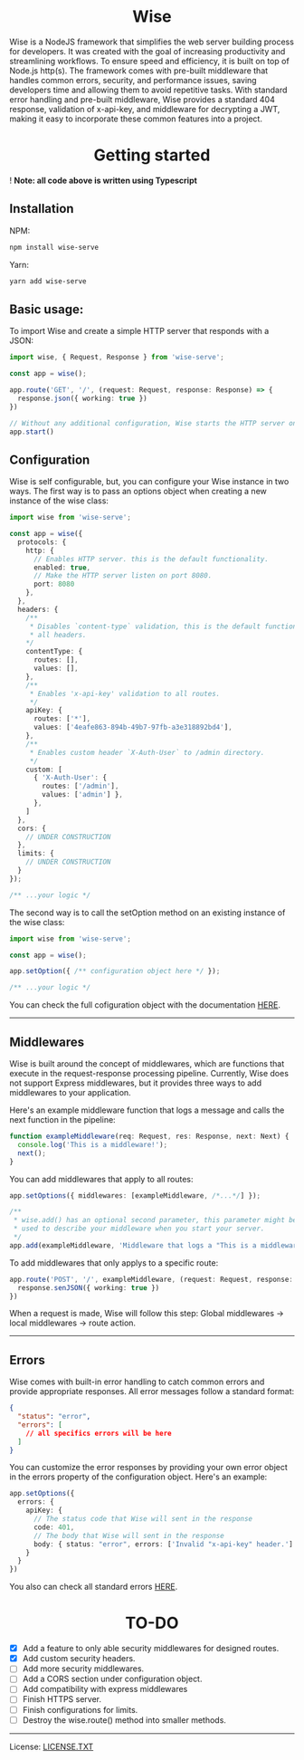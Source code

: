 <h1 align="center">Wise</h1>

Wise is a NodeJS framework that simplifies the web server building process for developers. It was created with the goal of increasing productivity and streamlining workflows. To ensure speed and efficiency, it is built on top of Node.js http(s). The framework comes with pre-built middleware that handles common errors, security, and performance issues, saving developers time and allowing them to avoid repetitive tasks. With standard error handling and pre-built middleware, Wise provides a standard 404 response, validation of x-api-key, and middleware for decrypting a JWT, making it easy to incorporate these common features into a project.

# <h1 align="center">Getting started</h1>
! **Note: all code above is written using Typescript**
## Installation
NPM:
```bash
npm install wise-serve
```
Yarn:
```bash
yarn add wise-serve
```
## Basic usage:
To import Wise and create a simple HTTP server that responds with a JSON:
```typescript
import wise, { Request, Response } from 'wise-serve';

const app = wise();

app.route('GET', '/', (request: Request, response: Response) => {
  response.json({ working: true })
})

// Without any additional configuration, Wise starts the HTTP server on port 80
app.start()
```

## Configuration
Wise is self configurable, but, you can configure your Wise instance in two ways. The first way is to pass an options object when creating a new instance of the wise class:
```typescript
import wise from 'wise-serve';

const app = wise({
  protocols: {
    http: {
      // Enables HTTP server. this is the default functionality.
      enabled: true,
      // Make the HTTP server listen on port 8080.
      port: 8080
    },
  },
  headers: {
    /**
     * Disables `content-type` validation, this is the default functionality for
     * all headers.
    */
    contentType: {
      routes: [],
      values: [],
    },
    /**
     * Enables 'x-api-key' validation to all routes.
     */
    apiKey: {
      routes: ['*'],
      values: ['4eafe863-894b-49b7-97fb-a3e318892bd4'],
    },
    /**
     * Enables custom header `X-Auth-User` to /admin directory.
     */
    custom: [
      { 'X-Auth-User': {
        routes: ['/admin'],
        values: ['admin'] },
      },
    ]
  },
  cors: {
    // UNDER CONSTRUCTION
  },
  limits: {
    // UNDER CONSTRUCTION
  }
});

/** ...your logic */
```

The second way is to call the setOption method on an existing instance of the wise class:
```typescript
import wise from 'wise-serve';

const app = wise();

app.setOption({ /** configuration object here */ });

/** ...your logic */
```

You can check the full cofiguration object with the documentation [HERE](https://github.com/heiytor/wise-serve/blob/main/lib/interfaces/WiseOptions.ts).

___

## Middlewares
Wise is built around the concept of middlewares, which are functions that execute in the request-response processing pipeline. Currently, Wise does not support Express middlewares, but it provides three ways to add middlewares to your application.

Here's an example middleware function that logs a message and calls the next function in the pipeline:
```typescript
function exampleMiddleware(req: Request, res: Response, next: Next) {
  console.log('This is a middleware!');
  next();
}
```

You can add middlewares that apply to all routes:
```typescript
app.setOptions({ middlewares: [exampleMiddleware, /*...*/] });
```
```typescript
/**
 * wise.add() has an optional second parameter, this parameter might be
 * used to describe your middleware when you start your server.
 */
app.add(exampleMiddleware, 'Middleware that logs a "This is a middleware!".');

```
To add middlewares that only applys to a specific route:
```typescript
app.route('POST', '/', exampleMiddleware, (request: Request, response: Response) => {
  response.senJSON({ working: true })
})
```

When a request is made, Wise will follow this step:
Global middlewares -> local middlewares -> route action.

___

## Errors
Wise comes with built-in error handling to catch common errors and provide appropriate responses. All error messages follow a standard format:
```JSON
{
  "status": "error",
  "errors": [
    // all specifics errors will be here
  ]
}
```

You can customize the error responses by providing your own error object in the errors property of the configuration object. Here's an example:
```typescript
app.setOptions({
  errors: {
    apiKey: {
      // The status code that Wise will sent in the response
      code: 401,
      // The body that Wise will sent in the response
      body: { status: "error", errors: ['Invalid "x-api-key" header.'] }
    }
  }
})
```

You also can check all standard errors [HERE](https://github.com/heiytor/wise-serve/blob/main/lib/defaults/errors.ts).

# <h1 align="center">TO-DO</h1>

- [x] Add a feature to only able security middlewares for designed routes.
- [x] Add custom security headers.
- [ ] Add more security middlewares.
- [ ] Add a CORS section under configuration object.
- [ ] Add compatibility with express middlewares
- [ ] Finish HTTPS server.
- [ ] Finish configurations for limits.
- [ ] Destroy the wise.route() method into smaller methods.

___

License: [LICENSE.TXT](https://github.com/heiytor/wise-serve/blob/main/LICENSE.txt)
